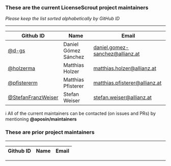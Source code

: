 ### These are the current LicenseScrout project maintainers
_Please keep the list sorted alphabetically by GitHub ID_

-----

| Github ID                                                    | Name                   | Email                              |
|------------------------------------------------------------|------------------------|------------------------------------|
| [@d-gs](https://github.com/d-gs)                           | Daniel Gómez Sánchez   | <daniel.gomez-sanchez@allianz.at>  |
| [@holzerma](https://github.com/holzerma)                   | Matthias Holzer        | <matthias.holzer@allianz.at>       |
| [@pfistererm](https://github.com/pfistererm)               | Matthias Pfisterer     | <matthias.pfisterer@allianz.at>    |
| [@StefanFranzWeiser](https://github.com/StefanFranzWeiser) | Stefan Weiser          | <stefan.weiser@allianz.at>         |

:information_source: All of the current maintainers can be contacted (on issues and PRs) by mentioning **@aposin/maintainers**

### These are prior project maintainers

-----

| Github ID                                    | Name                   | Email                              |
|----------------------------------------------|------------------------|------------------------------------|

----
